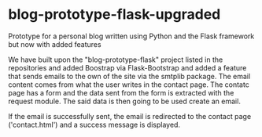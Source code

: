 # blog-prototype-flask-upgraded
Prototype for a personal blog written using Python and the Flask framework but now with added features

We have built upon the "blog-prototype-flask" project listed in the repositories and added Boostrap via Flask-Bootstrap and added a feature that sends emails
to the own of the site via the smtplib package. The email content comes from what the user writes in the contact page. The contatc page has a form and the data 
sent from the form is extracted with the request module. The said data is then going to be used create an email.

If the email is successfully sent, the email is redirected to the contact page ('contact.html') and a success message is displayed.
